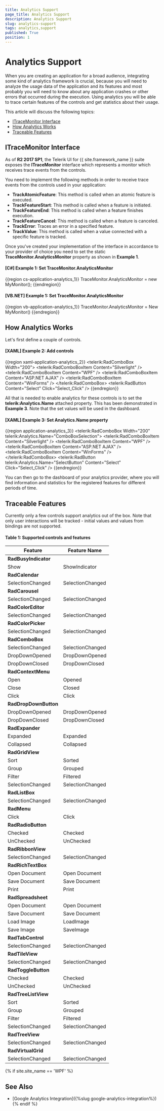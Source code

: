 ```yaml
---
title: Analytics Support
page_title: Analytics Support
description: Analytics Support
slug: analytics-support
tags: analytics,support
published: True
position: 1
---
```


# Analytics Support

When you are creating an application for a broad audience, integrating some kind of analytics framework is crucial, because you will need to analyze the usage data of the application and its features and most probably you will need to know about any application crashes or other errors that occurred during the execution. Using analytics you will be able to trace certain features of the controls and get statistics about their usage.

This article will discuss the following topics:

* [ITraceMonitor Interface](#itracemonitor-interface)
* [How Analytics Works](#how-analytics-works)
* [Traceable Features](#traceable-features)

## ITraceMonitor Interface

As of **R2 2017 SP1**, the Telerik UI for {{ site.framework_name }} suite exposes the **ITraceMonitor** interface which represents a monitor which receives trace events from the controls.

You need to implement the following methods in order to receive trace events from the controls used in your application:

* **TrackAtomicFeature**: This method is called when an atomic feature is executed.
* **TrackFeatureStart**: This method is called when a feature is initiated.
* **TrackFeatureEnd**: This method is called when a feature finishes execution.
* **TrackFeatureCancel**: This method is called when a feature is canceled.
* **TrackError**: Traces an error in a specified feature.
* **TrackValue**: This method is called when a value connected with a specific feature is tracked.

Once you've created your implementation of the interface in accordance to your provider of choice you need to set the static **TraceMonitor.AnalyticsMonitor** property as shown in **Example 1**.

#### __[C#] Example 1: Set TraceMonitor.AnalyticsMonitor__

{{region cs-application-analytics_1}}
	TraceMonitor.AnalyticsMonitor = new MyMonitor();
{{endregion}}

#### __[VB.NET] Example 1: Set TraceMonitor.AnalyticsMonitor__

{{region vb-application-analytics_1}}
	TraceMonitor.AnalyticsMonitor = New MyMonitor()
{{endregion}}

## How Analytics Works
      
Let's first define a couple of controls.

#### __[XAML] Example 2: Add controls__

{{region xaml-application-analytics_2}}
	<StackPanel Orientation="Horizontal"> 
	    <telerik:RadComboBox Width="200"> 
	        <telerik:RadComboBoxItem Content="Silverlight" /> 
	        <telerik:RadComboBoxItem Content="WPF" /> 
	        <telerik:RadComboBoxItem Content="ASP.NET AJAX" /> 
	        <telerik:RadComboBoxItem Content="WinForms" /> 
	    </telerik:RadComboBox> 
	    <telerik:RadButton Content="Select" Click="Select_Click" /> 
	</StackPanel> 
{{endregion}}

All that is needed to enable analytics for these controls is to set the __telerik:Analytics.Name__ attached property. This has been demonstrated in __Example 3__. Note that the set values will be used in the dashboard.

#### __[XAML] Example 3: Set Analytics.Name property__

{{region application-analytics_3}}
	<StackPanel Orientation="Horizontal"> 
	    <telerik:RadComboBox Width="200" telerik:Analytics.Name="ComboBoxSelection"> 
	        <telerik:RadComboBoxItem Content="Silverlight" /> 
	        <telerik:RadComboBoxItem Content="WPF" /> 
	        <telerik:RadComboBoxItem Content="ASP.NET AJAX" /> 
	        <telerik:RadComboBoxItem Content="WinForms" /> 
	    </telerik:RadComboBox> 
	    <telerik:RadButton telerik:Analytics.Name="SelectButton" Content="Select" Click="Select_Click" /> 
	</StackPanel>
{{endregion}}

You can then go to the dashboard of your analytics provider, where you will find information and statistics for the registered features for different periods of time.

## Traceable Features

Currently only a few controls support analytics out of the box. Note that only user interactions will be tracked - initial values and values from bindings are not supported.

#### __Table 1: Supported controls and features__
        
Feature	|	Feature Name
---	|	---
__RadBusyIndicator__	|	
Show	|	ShowIndicator
__RadCalendar__ |
SelectionChanged	|	SelectionChanged
__RadCarousel__ |
SelectionChanged	|	SelectionChanged
__RadColorEditor__ |
SelectionChanged	|	SelectionChanged
__RadColorPicker__ |
SelectionChanged	|	SelectionChanged
__RadComboBox__	|	
SelectionChanged	|	SelectionChanged
DropDownOpened	|	DropDownOpened
DropDownClosed	|	DropDownClosed	
__RadContextMenu__	|	
Open	|	Opened
Close	|	Closed
Click	|	Click
__RadDropDownButton__|	
DropDownOpened	|	DropDownOpened
DropDownClosed	|	DropDownClosed
__RadExpander__ |	
Expanded	|	Expanded
Collapsed	|	Collapsed
__RadGridView__	|	
Sort	|	Sorted
Group	|	Grouped
Filter	|	Filtered
SelectionChanged	|	SelectionChanged
__RadListBox__ |
SelectionChanged	|	SelectionChanged
__RadMenu__	|	
Click	|	Click
__RadRadioButton__ |	
Checked	|	Checked
UnChecked	|	UnChecked	
__RadRibbonView__ |
SelectionChanged	|	SelectionChanged
__RadRichTextBox__	|	
Open Document	|	Open Document
Save Document	|	Save Document
Print	|	Print
__RadSpreadsheet__ |	
Open Document	|	Open Document
Save Document	|	Save Document
Load Image	|	LoadImage
Save Image	|	SaveImage	
__RadTabControl__ |
SelectionChanged	|	SelectionChanged
__RadTileView__	|
SelectionChanged	|	SelectionChanged
__RadToggleButton__	|	
Checked	|	Checked
UnChecked	|	UnChecked
__RadTreeListView__	|	
Sort	|	Sorted
Group	|	Grouped
Filter	|	Filtered
SelectionChanged	|	SelectionChanged
__RadTreeView__ |
SelectionChanged	|	SelectionChanged
__RadVirtualGrid__ |
SelectionChanged	|	SelectionChanged

{% if site.site_name == 'WPF' %}
## See Also

* [Google Analytics Integration]({%slug google-analytics-integration%})
{% endif %}
